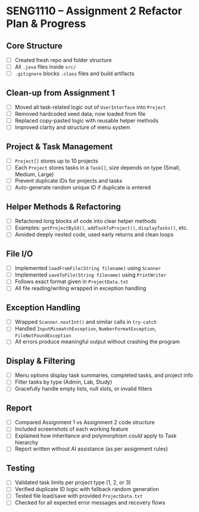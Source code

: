 # SENG1110 – Assignment 2 Refactor Plan & Progress

## Core Structure
- [ ] Created fresh repo and folder structure
- [ ] All `.java` files inside `src/`
- [ ] `.gitignore` blocks `.class` files and build artifacts

## Clean-up from Assignment 1
- [ ] Moved all task-related logic out of `UserInterface` into `Project`
- [ ] Removed hardcoded seed data; now loaded from file
- [ ] Replaced copy-pasted logic with reusable helper methods
- [ ] Improved clarity and structure of menu system

## Project & Task Management
- [ ] `Project[]` stores up to 10 projects
- [ ] Each `Project` stores tasks in a `Task[]`, size depends on type (Small, Medium, Large)
- [ ] Prevent duplicate IDs for projects and tasks
- [ ] Auto-generate random unique ID if duplicate is entered

## Helper Methods & Refactoring
- [ ] Refactored long blocks of code into clear helper methods
- [ ] Examples: `getProjectById()`, `addTaskToProject()`, `displayTasks()`, etc.
- [ ] Avoided deeply nested code, used early returns and clean loops

## File I/O
- [ ] Implemented `loadFromFile(String filename)` using `Scanner`
- [ ] Implemented `saveToFile(String filename)` using `PrintWriter`
- [ ] Follows exact format given in `ProjectData.txt`
- [ ] All file reading/writing wrapped in exception handling

## Exception Handling
- [ ] Wrapped `Scanner.nextInt()` and similar calls in `try-catch`
- [ ] Handled `InputMismatchException`, `NumberFormatException`, `FileNotFoundException`
- [ ] All errors produce meaningful output without crashing the program

## Display & Filtering
- [ ] Menu options display task summaries, completed tasks, and project info
- [ ] Filter tasks by type (Admin, Lab, Study)
- [ ] Gracefully handle empty lists, null slots, or invalid filters

## Report
- [ ] Compared Assignment 1 vs Assignment 2 code structure
- [ ] Included screenshots of each working feature
- [ ] Explained how inheritance and polymorphism *could* apply to Task hierarchy
- [ ] Report written without AI assistance (as per assignment rules)

## Testing
- [ ] Validated task limits per project type (1, 2, or 3)
- [ ] Verified duplicate ID logic with fallback random generation
- [ ] Tested file load/save with provided `ProjectData.txt`
- [ ] Checked for all expected error messages and recovery flows
